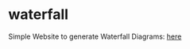 # waterfall
Simple Website to generate Waterfall Diagrams: [here](https://s4ke.github.io/waterfall/waterfall.html)
